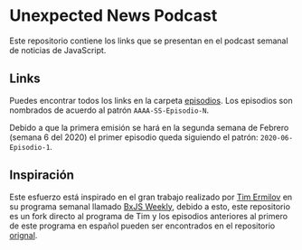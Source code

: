 # Unexpected News Podcast

Este repositorio contiene los links que se presentan en el podcast semanal de noticias de JavaScript.

## Links

Puedes encontrar todos los links en la carpeta [episodios](./episodios).
Los episodios son nombrados de acuerdo al patrón `AAAA-SS-Episodio-N`.

Debido a que la primera emisión se hará en la segunda semana de Febrero (semana
6 del 2020) el primer episodio queda siguiendo el patrón: `2020-06-Episodio-1`.

## Inspiración

Este esfuerzo está inspirado en el gran trabajo realizado por [Tim Ermilov](https://github.com/yamalight)
en su programa semanal llamado [BxJS Weekly](https://bxjs.dev), debido a esto,
este repositorio es un fork directo al programa de Tim y los episodios anteriores
al primero de este programa en español pueden ser encontrados en el repositorio 
[orignal](https://github.com/BuildingXwithJS/bxjs-weekly).
